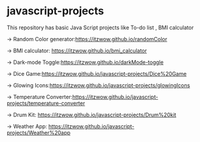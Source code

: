# javascript-projects
This repository has basic Java Script projects like To-do list , BMI calculator

-> Random Color generator:https://itzwow.github.io/randomColor 

-> BMI calculator: https://itzwow.github.io/bmi_calculator

-> Dark-mode Toggle:https://itzwow.github.io/darkMode-toggle

-> Dice Game:https://itzwow.github.io/javascript-projects/Dice%20Game

-> Glowing Icons:https://itzwow.github.io/javascript-projects/glowingIcons

-> Temperature Converter:https://itzwow.github.io/javascript-projects/temperature-converter

-> Drum Kit: https://itzwow.github.io/javascript-projects/Drum%20kit

-> Weather App: https://itzwow.github.io/javascript-projects/Weather%20app

